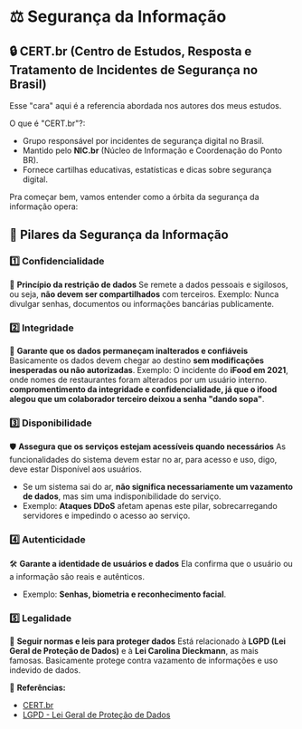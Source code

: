 # ⚖️ Segurança da Informação

## 🔒 CERT.br (Centro de Estudos, Resposta e Tratamento de Incidentes de Segurança no Brasil)
Esse "cara" aqui é a referencia abordada nos autores dos meus estudos. 

O que é "CERT.br"?:
  
- Grupo responsável por incidentes de segurança digital no Brasil.
- Mantido pelo **NIC.br** (Núcleo de Informação e Coordenação do Ponto BR).
- Fornece cartilhas educativas, estatísticas e dicas sobre segurança digital.

Pra começar bem, vamos entender como a órbita da segurança da informação opera:

## 🔧 **Pilares da Segurança da Informação**

### 1️⃣ Confidencialidade 
🔐 **Princípio da restrição de dados**
Se remete a dados pessoais e sigilosos, ou seja, **não devem ser compartilhados** com terceiros.
Exemplo: Nunca divulgar senhas, documentos ou informações bancárias publicamente.

### 2️⃣ Integridade 
🔄 **Garante que os dados permaneçam inalterados e confiáveis**
Basicamente os dados devem chegar ao destino **sem modificações inesperadas ou não autorizadas**.
Exemplo: O incidente do **iFood em 2021**, onde nomes de restaurantes foram alterados por um usuário interno. **compromentimento da integridade e confidencialidade, já que o ifood alegou que um colaborador terceiro deixou a senha "dando sopa"**.

### 3️⃣ Disponibilidade 
🛡️ **Assegura que os serviços estejam acessíveis quando necessários**
As funcionalidades do sistema devem estar no ar, para acesso e uso, digo, deve estar Disponível aos usuários.
- Se um sistema sai do ar, **não significa necessariamente um vazamento de dados**, mas sim uma indisponibilidade do serviço.
- Exemplo: **Ataques DDoS** afetam apenas este pilar, sobrecarregando servidores e impedindo o acesso ao serviço.

### 4️⃣ Autenticidade 
🛠️ **Garante a identidade de usuários e dados**
Ela confirma que o usuário ou a informação são reais e autênticos.
- Exemplo: **Senhas, biometria e reconhecimento facial**.

### 5️⃣ Legalidade 
📝 **Seguir normas e leis para proteger dados**
Está relacionado à **LGPD (Lei Geral de Proteção de Dados)** e à **Lei Carolina Dieckmann**, as mais famosas.
Basicamente protege contra vazamento de informações e uso indevido de dados.

🔗 **Referências:**
- [CERT.br](https://www.cert.br/)
- [LGPD - Lei Geral de Proteção de Dados](https://www.gov.br/governodigital/pt-br/governanca-de-dados/lgpd)
